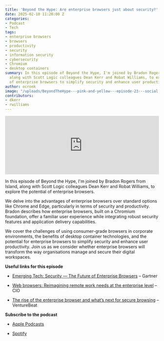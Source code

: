 ```yaml
---
title: 'Beyond the Hype: Are enterprise browsers just about security?'
date: 2025-02-10 11:28:00 Z
categories:
- Podcast
- Tech
tags:
- enterprise browsers
- browsers
- productivity
- security
- information security
- cybersecurity
- Chromium
- desktop containers
summary: In this episode of Beyond the Hype, I'm joined by Bradon Rogers from Island,
  along with Scott Logic colleagues Dean Kerr and Robat Williams, to explore the potential
  of enterprise browsers to simplify security and enhance user productivity.
author: ocronk
image: "/uploads/BeyondTheHype---pink-and-yellow---episode-23---social.png"
contributors:
- dkerr
- rwilliams
---
```


<iframe title="Embed Player" src="https://play.libsyn.com/embed/episode/id/35100795/height/192/theme/modern/size/large/thumbnail/yes/custom-color/ffffff/time-start/00:00:00/playlist-height/200/direction/backward/download/yes/font-color/252525" height="192" width="100%" scrolling="no" allowfullscreen="" webkitallowfullscreen="true" mozallowfullscreen="true" oallowfullscreen="true" msallowfullscreen="true" style="border: none;"></iframe>

In this episode of Beyond the Hype, I'm joined by Bradon Rogers from Island, along with Scott Logic colleagues Dean Kerr and Robat Williams, to explore the potential of enterprise browsers.

We delve into the advantages of enterprise browsers over standard options like Chrome and Edge, particularly in terms of security and productivity. Bradon describes how enterprise browsers, built on a Chromium foundation, offer a familiar user experience while integrating robust security features and application delivery capabilities.

We cover the challenges of using consumer-grade browsers in corporate environments, the benefits of desktop container technologies, and the potential for enterprise browsers to simplify security and enhance user productivity. Join us as we consider whether enterprise browsers will transform the way organisations manage and secure their digital workspaces.

**Useful links for this episode**

* [Emerging Tech: Security — The Future of Enterprise Browsers](https://www.gartner.com/doc/reprints?id=1-2DJMI9M4&ct=230508&st=sb) – Gartner

* [Web browsers: Reimagining remote work needs at the enterprise level](https://www.cio.com/article/2093704/web-browsers-reimagining-remote-work-needs-at-the-enterprise-level.html) – CIO

* [The rise of the enterprise browser and what’s next for secure browsing](https://venturebeat.com/security/the-rise-of-the-enterprise-browser-and-whats-next-for-secure-browsing/) – VentureBeat

**Subscribe to the podcast**

* [Apple Podcasts](https://podcasts.apple.com/dk/podcast/beyond-the-hype/id1612265563)

* [Spotify](https://open.spotify.com/show/2BlwBJ7JoxYpxU4GBmuR4x)